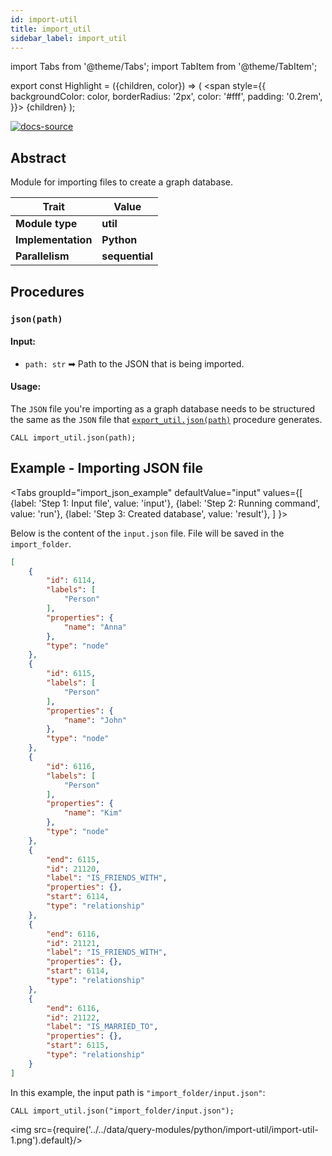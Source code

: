 ```yaml
---
id: import-util
title: import_util
sidebar_label: import_util
---
```


import Tabs from '@theme/Tabs';
import TabItem from '@theme/TabItem';

export const Highlight = ({children, color}) => (
  <span
    style={{
      backgroundColor: color,
      borderRadius: '2px',
      color: '#fff',
      padding: '0.2rem',
    }}>
    {children}
  </span>
);

[![docs-source](https://img.shields.io/badge/source-import_util-FB6E00?logo=github&style=for-the-badge)](https://github.com/memgraph/mage/blob/main/python/import_util.py)


## Abstract

Module for importing files to create a graph database.

| Trait               | Value                                                 |
| ------------------- | ----------------------------------------------------- |
| **Module type**     | <Highlight color="#FB6E00">**util**</Highlight>  |
| **Implementation**  | <Highlight color="#FB6E00">**Python**</Highlight>     |
| **Parallelism**     | <Highlight color="#FB6E00">**sequential**</Highlight> |

## Procedures

### `json(path)`

#### Input:

* `path: str` ➡ Path to the JSON that is being imported.

#### Usage:
The `JSON` file you're importing as a graph database needs to be structured the
same as the `JSON` file that
[`export_util.json(path)`](https://memgraph.com/docs/mage/query-modules/python/export-util)
procedure generates.

```cypher
CALL import_util.json(path);
```

## Example - Importing JSON file

<Tabs
  groupId="import_json_example"
  defaultValue="input"
  values={[
    {label: 'Step 1: Input file', value: 'input'},
    {label: 'Step 2: Running command', value: 'run'},
    {label: 'Step 3: Created database', value: 'result'},
  ]
}>
<TabItem value="input">

Below is the content of the `input.json` file. File will be saved in the `import_folder`.

```json
[
    {
        "id": 6114,
        "labels": [
            "Person"
        ],
        "properties": {
            "name": "Anna"
        },
        "type": "node"
    },
    {
        "id": 6115,
        "labels": [
            "Person"
        ],
        "properties": {
            "name": "John"
        },
        "type": "node"
    },
    {
        "id": 6116,
        "labels": [
            "Person"
        ],
        "properties": {
            "name": "Kim"
        },
        "type": "node"
    },
    {
        "end": 6115,
        "id": 21120,
        "label": "IS_FRIENDS_WITH",
        "properties": {},
        "start": 6114,
        "type": "relationship"
    },
    {
        "end": 6116,
        "id": 21121,
        "label": "IS_FRIENDS_WITH",
        "properties": {},
        "start": 6114,
        "type": "relationship"
    },
    {
        "end": 6116,
        "id": 21122,
        "label": "IS_MARRIED_TO",
        "properties": {},
        "start": 6115,
        "type": "relationship"
    }
]

```
</TabItem>

<TabItem value="run">

In this example, the input path is  `"import_folder/input.json"`:

```cypher
CALL import_util.json("import_folder/input.json");
```

</TabItem>

<TabItem value="result">
  
<img src={require('../../data/query-modules/python/import-util/import-util-1.png').default}/>

</TabItem>

</Tabs>
